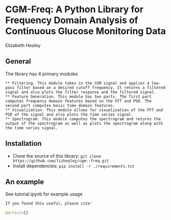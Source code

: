 <!-- #region -->

# CGM-Freq: A Python Library for Frequency Domain Analysis of Continuous Glucose Monitoring Data
Elizabeth Healey


## General
The library has 4 primary modules 

    ** Filtering. This module takes in the CGM signal and applies a low-pass filter based on a desired cutoff frequency. It returns a filtered signal and also plots the filter response and the filtered signal.  
    ** Feature Generation. This module has two parts. The first part computes frequency domain features based on the FFT and PSD. The second part computes basic time domain features. 
    ** Visualization. This module allows for visualization of the FFT and PSD of the signal and also plots the time series signal.
    ** Spectrogram. This module computes the spectrogram and returns the output of the spectrogram as well as plots the spectrogram along with the time series signal.

## Installation
 * Clone the source of this library: `git clone https://github.com/lizhealey/cgm--freq.git`
 * Install dependencies: `pip install -r ./requirements.txt `

## An example
See tutorial.ipynb for example usage
<!-- #endregion -->

```python
If you found this useful, please cite!

@article{}
```
